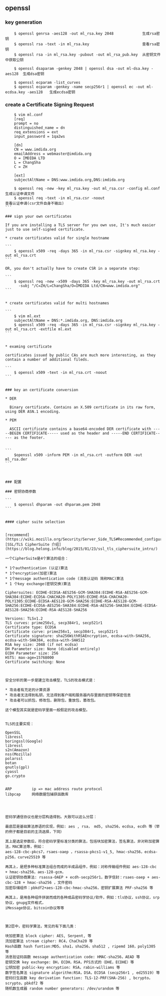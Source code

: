 ## openssl

###  key generation

```
    $ openssl genrsa -aes128 -out ml_rsa.key 2048             生成rsa密钥
    $ openssl rsa -text -in ml_rsa.key                        查看rsa密钥
    $ openssl rsa -in ml_rsa.key -pubout -out ml_rsa_pub.key  从密钥文件中获取公钥

    $ openssl dsaparam -genkey 2048 | openssl dsa -out ml-dsa.key -aes128  生成dsa密钥

    $ openssl ecparam -list_curves
    $ openssl ecparam -genkey -name secp256r1 | openssl ec -out ml-ecdsa.key -aes128   生成ecdsa密钥
```

### create a Certificate Signing Request

```
    $ vim ml.conf
    [req]
    prompt = no
    distinguished_name = dn
    req_extensions = ext
    input_password = 1qa2ws

    [dn]
    CN = www.imdida.org
    emailAddress = webmaster@imdida.org
    O = IMDIDA LTD
    L = ChangSha
    C = ZH

    [ext]
    subjectAltName = DNS:www.imdida.org,DNS:imdida.org
```

````
    $ openssl req -new -key ml_rsa.key -out ml_rsa.csr -config ml.conf      生成认证申请文件
    $ openssl req -text -in ml_rsa.csr -noout                               查看认证申请(csr文件自身不输出)
```

### sign your own certificates

If you are installing a TLS server for you own use, It's much easier just to use self-signed certificate.

* create certificates valid for single hostname

```
    $ openssl x509 -req -days 365 -in ml_rsa.csr -signkey ml_rsa.key -out ml_rsa.crt
```

OR, you don't actually have to create CSR in a separate step:

```
    $ openssl req -new -x509 -days 365 -key ml_rsa.key -out ml_rsa.crt
      -subj "/C=ZH/L=ChangSha/O=IMDIDA Ltd/CN=www.imdida.org"
```


* create certificates valid for multi hostnames

```
    $ vim ml.ext
    subjectAltName = DNS:*.imdida.org, DNS:imdida.org
    $ openssl x509 -req -days 365 -in ml_rsa.csr -signkey ml_rsa.key -out ml_rsa.crt -extfile ml.ext
```


* examing certificate

certificates issued by public CAs are much more interesting, as they contain a number of additional fileds.

```
    $ openssl x509 -text -in ml_rsa.crt -noout
```


### key an certificate conversion

* DER

  Binary certificate. Contains an X.509 certificate in its raw form, using DER ASN.1 encoding.

* PEM

  ASCII certificate contains a base64-encoded DER certificate with -----BEGIN CERTIFICATE----- used as the header and -----END CERTIFICATE----- as the footer.


```
    $openssl x509 -inform PEM -in ml_rsa.crt -outform DER -out ml_rsa.der
```



### 配置

### 密钥协商参数

```
    $ openssl dhparam -out dhparam.pem 2048
```


#### cipher suite selection


[recommend](https://wiki.mozilla.org/Security/Server_Side_TLS#Recommended_configurations)
[SSL/TLS CipherSuite 介绍](https://blog.helong.info/blog/2015/01/23/ssl_tls_ciphersuite_intro/)

一个CipherSuite是4个算法的组合：

* 1个authentication (认证)算法
* 1个encryption(加密)算法
* 1个message authentication code (消息认证码 简称MAC)算法
* 1 个key exchange(密钥交换)算法

Ciphersuites: ECDHE-ECDSA-AES256-GCM-SHA384:ECDHE-RSA-AES256-GCM-SHA384:ECDHE-ECDSA-CHACHA20-POLY1305:ECDHE-RSA-CHACHA20-POLY1305:ECDHE-ECDSA-AES128-GCM-SHA256:ECDHE-RSA-AES128-GCM-SHA256:ECDHE-ECDSA-AES256-SHA384:ECDHE-RSA-AES256-SHA384:ECDHE-ECDSA-AES128-SHA256:ECDHE-RSA-AES128-SHA256

Versions: TLSv1.2
TLS curves: prime256v1, secp384r1, secp521r1
Certificate type: ECDSA
Certificate curve: prime256v1, secp384r1, secp521r1
Certificate signature: sha256WithRSAEncryption, ecdsa-with-SHA256, ecdsa-with-SHA384, ecdsa-with-SHA512
RSA key size: 2048 (if not ecdsa)
DH Parameter size: None (disabled entirely)
ECDH Parameter size: 256
HSTS: max-age=15768000
Certificate switching: None



安全分析的第一步是建立攻击模型，TLS的攻击模式是：

* 攻击者有充足的计算资源
* 攻击者无法得到私钥，无法得到客户端和服务器内存里面的密钥等保密信息
* 攻击者可以抓包，修改包，删除包，重放包，篡改包。

这个模型其实就是密码学里面一般假定的攻击模型。


TLS的主要实现：

OpenSSL
libressl
boringssl(Google)
libressl
s2n(Amazon)
nss(Mozilla)
polarssl
botan
gnutls(gpl)
cyassl
go.crypto


ARP         ip => mac address route protocol
libpcap     网络数据包捕获函数库




密码学通信协议也是分层构造得到。大致可以这么分层：

最底层是基础算法原语的实现，例如: aes , rsa， md5, sha256，ecdsa, ecdh 等（举的例子都是目前的主流选择，下同）

其上是选定参数后，符合密码学里标准分类的算法，包括块加密算法，签名算法，非对称加密算法，MAC算法等，例如：
aes-128-cbc-pkcs7，rsaes-oaep ，rsassa-pkcs1-v1_5, hmac-sha256，ecdsa-p256，curve25519 等

再其上，是把多种标准算法组合而成的半成品组件，例如：对称传输组件例如 aes-128-cbc + hmac-sha256，aes-128-gcm，
认证密钥协商算法: rsassa-OAEP + ecdh-secp256r1，数字信封：rsaes-oaep + aes-cbc-128 + hmac-sha256 ，文件密码
加密存储组件：pbkdf2+aes-128-cbc-hmac-sha256，密钥扩展算法 PRF-sha256 等

再其上，是用各种组件拼装而成的各种成品密码学协议/软件，例如：tls协议，ssh协议，srp协议，gnupg文件格式，
iMessage协议，bitcoin协议等等



第2层中，密码学算法，常见的有下面几类：

块加密算法 block cipher: AES, Serpent, 等
流加密算法 stream cipher: RC4，ChaCha20 等
Hash函数 hash funtion:MD5，sha1，sha256，sha512 , ripemd 160，poly1305 等
消息验证码函数 message authentication code: HMAC-sha256，AEAD 等
密钥交换 key exchange: DH，ECDH，RSA，PFS方式的（DHE，ECDHE）等
公钥加密 public-key encryption: RSA，rabin-williams 等
数字签名算法 signature algorithm:RSA，DSA，ECDSA (secp256r1 , ed25519) 等
密码衍生函数 key derivation function: TLS-12-PRF(SHA-256) , bcrypto，scrypto，pbkdf2 等
随机数生成器 random number generators: /dev/urandom 等
